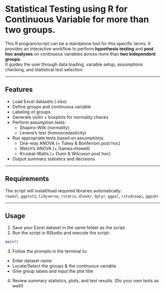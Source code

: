 # Statistical Testing using R for Continuous Variable for more than two groups.

This R program/script can be a standalone tool for this specific terms.
It provides an interactive workflow to perform **hypothesis testing** and **post hoc analyses** on 
continuous variables across more than **two independent groups**.  
It guides the user through data loading, variable setup, assumptions checking,
and statistical test selection.

---

## Features
- Load Excel datasets (.xlsx)
- Define groups and continuous variable
- Labeling of groups
- Generate violin + boxplots for normality checks
- Perform assumption tests:
  - Shapiro–Wilk (normality)
  - Levene’s test (homoscedasticity)
- Run appropriate tests based on assumptions:
  - One-way ANOVA (+ Tukey & Bonferroni post hoc)
  - Welch’s ANOVA (+ Games–Howell)
  - Kruskal–Wallis (+ Dunn & Wilcoxon post hoc)
- Output summary statistics and decisions

---

## Requirements
The script will install/load required libraries automatically:  
`readxl`, `ggplot2`, `tidyverse`, `rstatix`, `dlookr`, `dplyr`, `ggpol`, `rstudioapi`, `ggpubr`

---

## Usage
1. Save your Excel dataset in the same folder as the script.  
2. Run the script in RStudio and execute the script:

```r
main()
```
3. Follow the prompts in the terminal to:
 - Enter dataset name
 - Locate/Select the groups & the continuous variable
 - Give group labels and input the plot title

4. Review summary statistics, plots, and test results. (Do your own tests as well!)

